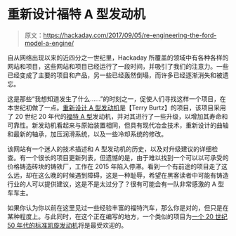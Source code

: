 # 重新设计福特 A 型发动机

> 原文：<https://hackaday.com/2017/09/05/re-engineering-the-ford-model-a-engine/>

自从网络出现以来的近四分之一世纪里，Hackaday 所覆盖的领域中有各种各样的网站和项目，这些网站和项目已经运行了一段时间，并吸引了我们的注意力。一些已经变成了主要的项目和产品，另一些已经轰然倒塌，而许多已经逐渐消失和被遗忘。

这是那些“我想知道发生了什么……”的时刻之一，促使人们寻找这样一个项目，在本世纪初做了一点。[重新设计 A 型发动机](http://www.modelaengine.com/)是【Terry Burtz】的项目，该项目采用了 20 世纪 20 年代的[福特 A 型](https://en.wikipedia.org/wiki/Ford_Model_A_(1927–31))发动机，并对其进行了一些升级，以增加其寿命和可靠性。新发动机看起来与原始装置相同，但具有现代冶金技术，重新设计的曲轴和最新的轴承，加压润滑系统，以及一些冷却系统的修改。

该网站有一个迷人的技术描述和 A 型发动机的历史，以及对升级建议的详细检查。有一个很长的项目更新列表，但遗憾的是，由于难以找到一个可以以可承受的价格铸造砖块的铸铁厂，工作在 2015 年陷入停滞。看到一个有前途的项目走了这么远，却在这么晚的时候遇到障碍，这是一种耻辱，希望在黑客读者中可能有铸造行业的人可以提供建议，这是不是太过分了？很有可能会有一队非常感激的 A 型车车主。

如果你认为你以前在这里见过一些经验丰富的福特汽车，那么你是对的，但只是在某种程度上。与此同时，在这个正在编写的地方，一个类似的项目为[一个 20 世纪 50 年代的标准凯旋发动机](http://hackaday.com/2017/04/04/how-many-parts-in-a-triumph-herald-heater/)将是最受欢迎的。